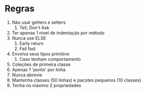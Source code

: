 # Regras

1. Não usar getters e setters 
   1. Tell, Don't Ask
2. Ter apenas 1 nível de indentação por método
3. Nunca use ELSE
   1. Early return 
   2. Fail fast
4. Envolva seus tipos primitivo 
   1. Caso tenham comportamento
5. Coleções de primeira classe
6. Apenas 1 'ponto' por linha
7. Nunca abrevie
8. Mantenha classes (50 linhas) e pacotes pequenos (10 classes)
9. Tenha no máximo 2 propriedades